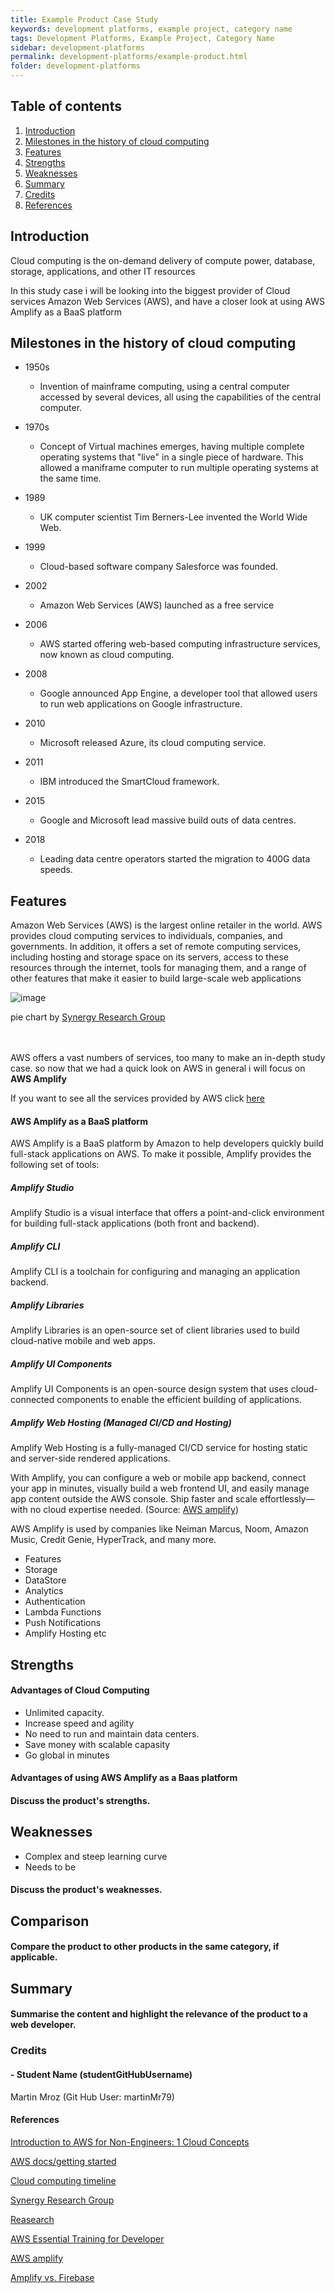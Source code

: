 ```yaml
---
title: Example Product Case Study
keywords: development platforms, example project, category name
tags: Development Platforms, Example Project, Category Name
sidebar: development-platforms
permalink: development-platforms/example-product.html
folder: development-platforms
---
```


## Table of contents

1. [Introduction](#introduction)
2. [Milestones in the history of cloud computing](#milestones-in-the-history-of-cloud-computing)
3. [Features](#features)
4. [Strengths](#strengths)
5. [Weaknesses](#weaknesses)
6. [Summary](#summary)
7. [Credits](#credits)
8. [References](#references)


## Introduction

Cloud computing is the on-demand delivery of compute power, database, storage, applications, and other IT resources

In this study case i will be looking into the biggest provider of Cloud services Amazon Web Services (AWS), and have a closer look at using AWS Amplify as a BaaS platform 

## Milestones in the history of cloud computing

* 1950s 
  * Invention of mainframe computing, using a central computer accessed by several devices, all using the capabilities of the central computer. 

* 1970s
  * Concept of Virtual machines emerges, having multiple complete operating systems that "live" in a single piece of hardware. This allowed a maniframe computer to run multiple operating systems at the same time. 

* 1989 
  * UK computer scientist Tim Berners-Lee invented the World Wide Web.

* 1999 
  * Cloud-based software company Salesforce was founded.
 
* 2002 
  * Amazon Web Services (AWS) launched as a free service 

* 2006 
  * AWS started offering web-based computing infrastructure services, now known as cloud computing.

* 2008 
  * Google announced App Engine, a developer tool that allowed users to run web applications on Google infrastructure.

* 2010 
  * Microsoft released Azure, its cloud computing service.

* 2011
  * IBM introduced the SmartCloud framework.

* 2015 
  * Google and Microsoft lead massive build outs of data centres.

* 2018 
  * Leading data centre operators started the migration to 400G data speeds.



## Features

Amazon Web Services (AWS) is the largest online retailer in the world. AWS provides cloud computing services to individuals, companies, and governments. In addition, it offers a set of remote computing services, including hosting and storage space on its servers, access to these resources through the internet, tools for managing them, and a range of other features that make it easier to build large-scale web applications

![image](https://user-images.githubusercontent.com/80599295/216784422-20d9a0c5-a882-403a-a768-8ec1658163b6.png)

pie chart by [Synergy Research Group](https://www.srgresearch.com/)
 <br>
 <br>
 <br>

AWS offers a vast numbers of services, too many to make an in-depth study case. so now that we had a quick look on AWS in general i will focus on **AWS Amplify**

If you want to see all the services provided by AWS click [here](https://aws.amazon.com/products/?aws-products)


#### AWS Amplify as a BaaS platform

AWS Amplify is a BaaS platform by Amazon to help developers quickly build full-stack applications on AWS. To make it possible, Amplify provides the following set of tools: 

##### Amplify Studio
Amplify Studio is a visual interface that offers a point-and-click environment for building full-stack applications (both front and backend).

##### Amplify CLI
Amplify CLI is a toolchain for configuring and managing an application backend.

##### Amplify Libraries
Amplify Libraries is an open-source set of client libraries used to build cloud-native mobile and web apps.

##### Amplify UI Components
Amplify UI Components is an open-source design system that uses cloud-connected components to enable the efficient building of applications.

##### Amplify Web Hosting (Managed CI/CD and Hosting)

Amplify Web Hosting is a fully-managed CI/CD service for hosting static and server-side rendered applications.

With Amplify, you can configure a web or mobile app backend, connect your app in minutes, visually build a web frontend UI, and easily manage app content outside the AWS console. Ship faster and scale effortlessly—with no cloud expertise needed. (Source: 
[AWS amplify](https://aws.amazon.com/amplify/))

AWS Amplify is used by companies like Neiman Marcus, Noom, Amazon Music, Credit Genie, HyperTrack, and many more.

* Features
* Storage
* DataStore
* Analytics
* Authentication
* Lambda Functions
* Push Notifications
* Amplify Hosting etc

## Strengths

#### Advantages of Cloud Computing 

* Unlimited capacity.
* Increase speed and agility
* No need to run and maintain data centers. 
* Save money with scalable capasity 
* Go global in minutes 

#### Advantages of using AWS Amplify as a Baas platform



#### Discuss the product's strengths.

## Weaknesses

* Complex and steep learning curve
* Needs to be  

#### Discuss the product's weaknesses.

## Comparison

#### Compare the product to other products in the same category, if applicable.


## Summary

#### Summarise the content and highlight the relevance of the product to a web developer.

### Credits

#### - Student Name (studentGitHubUsername)
Martin Mroz (Git Hub User: martinMr79)

#### References

[Introduction to AWS for Non-Engineers: 1 Cloud Concepts](https://www.linkedin.com/learning/introduction-to-aws-for-non-engineers-1-cloud-concepts-2/how-did-we-get-in-the-cloud?autoplay=true&resume=false&u=43268076)

[AWS docs/getting started](https://aws.amazon.com/getting-started/cloud-essentials/)

[Cloud computing timeline](https://www.verdict.co.uk/cloud-computing-timeline/)

[Synergy Research Group](https://www.srgresearch.com/)

[Reasearch](https://www.commoninja.com/blog/top-backend-as-a-service-baas-platforms-in-2022)

[AWS Essential Training for Developer](https://www.linkedin.com/learning/aws-essential-training-for-developers-17237791/what-is-the-best-way-to-use-aws?autoplay=true&u=43268076)

[AWS amplify](https://aws.amazon.com/amplify/)

[Amplify vs. Firebase](https://www.bairesdev.com/blog/amplify-vs-firebase-which-one-is-best)

